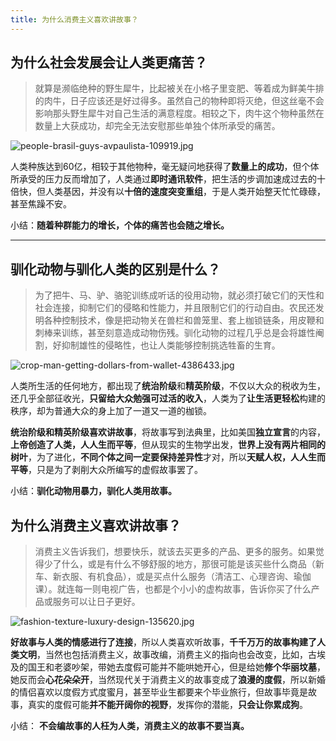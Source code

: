 ```yaml
---
title: 为什么消费主义喜欢讲故事？
---
```




## 为什么社会发展会让人类更痛苦？

> 就算是濒临绝种的野生犀牛，比起被关在小格子里变肥、等着成为鲜美牛排的肉牛，日子应该还是好过得多。虽然自己的物种即将灭绝，但这丝毫不会影响那头野生犀牛对自己生活的满意程度。相较之下，肉牛这个物种虽然在数量上大获成功，却完全无法安慰那些单独个体所承受的痛苦。

![people-brasil-guys-avpaulista-109919.jpg](https://www.v2fy.com/asset/0i/jikemiji/jikemiji-md/kr-000074.assets/1240.jpeg)

人类种族达到60亿，相较于其他物种，毫无疑问地获得了**数量上的成功**，但个体所承受的压力反而增加了，人类通过**即时通讯软件**，把生活的步调加速成过去的十倍快，但人类基因，并没有以**十倍的速度突变重组**，于是人类开始整天忙忙碌碌，甚至焦躁不安。


小结：**随着种群能力的增长，个体的痛苦也会随之增长。**

---

## 驯化动物与驯化人类的区别是什么？


> 为了把牛、马、驴、骆驼训练成听话的役用动物，就必须打破它们的天性和社会连接，抑制它们的侵略和性能力，并且限制它们的行动自由。农民还发明各种控制技术，像是把动物关在兽栏和兽笼里、套上枷锁链条，用皮鞭和刺棒来训练，甚至刻意造成动物伤残。驯化动物的过程几乎总是会将雄性阉割，好抑制雄性的侵略性，也让人类能够控制挑选牲畜的生育。

![crop-man-getting-dollars-from-wallet-4386433.jpg](https://www.v2fy.com/asset/0i/jikemiji/jikemiji-md/kr-000074.assets/1240-20200716000446495.jpeg)


人类所生活的任何地方，都出现了**统治阶级**和**精英阶级**，不仅以大众的税收为生，还几乎全部征收光，**只留给大众勉强可过活的收入**，人类为了**让生活更轻松**构建的秩序，却为普通大众的身上加了一道又一道的枷锁。

**统治阶级和精英阶级喜欢讲故事**，将故事写到法典里，比如美国**独立宣言**的内容，**上帝创造了人类，人人生而平等**，但从现实的生物学出发，**世界上没有两片相同的树叶**，为了进化，**不同个体之间一定要保持差异性**才对，所以**天赋人权，人人生而平等**，只是为了剥削大众所编写的虚假故事罢了。

小结：**驯化动物用暴力，驯化人类用故事。**


##  为什么消费主义喜欢讲故事？


> 消费主义告诉我们，想要快乐，就该去买更多的产品、更多的服务。如果觉得少了什么，或是有什么不够舒服的地方，那很可能是该买些什么商品（新车、新衣服、有机食品），或是买点什么服务（清洁工、心理咨询、瑜伽课）。就连每一则电视广告，也都是个小小的虚构故事，告诉你买了什么产品或服务可以让日子更好。 


![fashion-texture-luxury-design-135620.jpg](https://www.v2fy.com/asset/0i/jikemiji/jikemiji-md/kr-000074.assets/1240-20200716000450030.jpeg)



**好故事与人类的情感进行了连接**，所以人类喜欢听故事，**千千万万的故事构建了人类文明**，当然也包括消费主义，故事改编，消费主义的指向也会改变，比如，古埃及的国王和老婆吵架，带她去度假可能并不能哄她开心，但是给她**修个华丽坟墓**，她反而会**心花朵朵开**，当然现代关于消费主义的故事变成了**浪漫的度假**，所以新婚的情侣喜欢以度假方式度蜜月，甚至毕业生都要来个毕业旅行，但故事毕竟是故事，真实的度假可能**并不能开阔你的视野**，发挥你的潜能，**只会让你累成狗**。

小结： **不会编故事的人枉为人类，消费主义的故事不要当真。**


